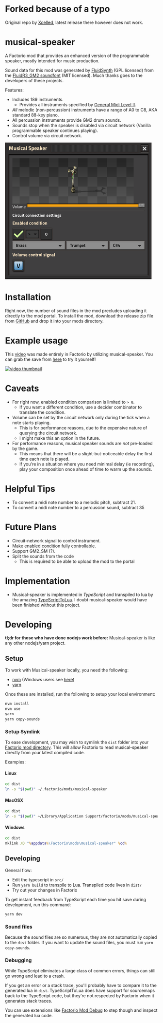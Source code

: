 # Forked because of a typo

Original repo by [Xcelled](https://github.com/Xcelled/musical-speaker), latest release there however does not work.

# musical-speaker

A Factorio mod that provides an enhanced version of the programmable speaker, mostly intended for music production.

Sound data for this mod was generated by [FluidSynth](http://www.fluidsynth.org/) (GPL licensed) from the [FluidR3_GM2 soundfont](https://member.keymusician.com/Member/FluidR3_GM/index.html) (MIT licensed). Much thanks goes to the developers of these projects.

Features:
- Includes 189 instruments.
	- Provides all instruments specified by [General Midi Level II](https://en.wikipedia.org/wiki/General_MIDI_Level_2).
- _All_ melodic (non-percussion) instruments have a range of A0 to C8, AKA standard 88-key piano.
- All percussion instruments provide GM2 drum sounds.
- Sounds stop when the speaker is disabled via circuit network (Vanilla programmable speaker continues playing).
- Control volume via circuit network.


![](./images/speaker-1.png)

# Installation

Right now, the number of sound files in the mod precludes uploading it directly to the mod portal. To install the mod, download the release zip file from [GitHub](https://github.com/Xcelled/musical-speaker/releases) and drop it into your mods directory.

# Example usage
This [video](https://www.youtube.com/watch?v=WMUe16I7cuk) was made entirely in Factorio by utilizing musical-speaker. You can grab the save from [here](https://github.com/Xcelled/musical-speaker/raw/saves/piano-let%20it%20go.zip) to try it yourself!

[![video thumbnail](https://img.youtube.com/vi/WMUe16I7cuk/0.jpg)](https://www.youtube.com/watch?v=WMUe16I7cuk "Let it go - Factorio Style")

# Caveats
- For right now, enabled condition comparison is limited to `> 0`.
	- If you want a different condition, use a decider combinator to translate the condition.
- Volume can be set by the circuit network only during the tick when a note starts playing.
	- This is for performance reasons, due to the expensive nature of querying the circuit network.
	- I might make this an option in the future.
- For performance reasons, musical speaker sounds are _not_ pre-loaded by the game.
	- This means that there will be a slight-but-noticeable delay the first time each note is played.
	- If you're in a situation where you need minimal delay (ie recording), play your composition once ahead of time to warm up the sounds.

# Helpful Tips
- To convert a midi note number to a melodic pitch, subtract 21.
- To convert a midi note number to a percussion sound, subtract 35

# Future Plans
- Circuit-network signal to control instrument.
- Make enabled condition fully controllable.
- Support GM2_SM (?).
- Split the sounds from the code
	- This is required to be able to upload the mod to the portal

# Implementation
- Musical-speaker is implemented in _TypeScript_ and transpiled to lua by the amazing [TypeScriptToLua](https://typescripttolua.github.io/). I doubt musical-speaker would have been finished without this project.

# Developing

**tl;dr for those who have done nodejs work before:** Musical-speaker is like any other nodejs/yarn project.

## Setup
To work with Musical-speaker locally, you need the following:
- [nvm](https://github.com/nvm-sh/nvm#installing-and-updating) (Windows users see [here](https://dev.to/skaytech/how-to-install-node-version-manager-nvm-for-windows-10-4nbi))
- [yarn](https://riptutorial.com/node-js/example/29249/yarn-installation)

Once these are installed, run the following to setup your local environment:
```sh
nvm install
nvm use
yarn
yarn copy-sounds
```

### Setup Symlink

To ease development, you may wish to symlink the `dist` folder into your [Factorio mod directory](https://wiki.factorio.com/Application_directory). This will allow Factorio to read musical-speaker directly from your latest compiled code.

Examples:

#### Linux
```sh
cd dist
ln -s "$(pwd)" ~/.factorio/mods/musical-speaker
```

#### MacOSX
```sh
cd dist
ln -s "$(pwd)" ~/Library/Application Support/factorio/mods/musical-speaker
```

#### Windows
```bat
cd dist
mklink /D "%appdata%\Factorio\mods\musical-speaker" %cd%
```
## Developing
General flow:
- Edit the typescript in `src/`
- Run `yarn build` to transpile to Lua. Transpiled code lives in `dist/`
- Try out your changes in Factorio

To get instant feedback from TypeScript each time you hit save during development, run this command:

```sh
yarn dev
```

### Sound files

Because the sound files are so numerous, they are not automatically copied to the `dist` folder. If you want to update the sound files, you must run `yarn copy-sounds`.

### Debugging

While TypeScript eliminates a large class of common errors, things can still go wrong and lead to a crash.

If you get an error or a stack trace, you'll probably have to compare it to the generated lua in `dist`. TypeScriptToLua does have support for sourcemaps back to the TypeScript code, but they're not respected by Factorio when it generates stack traces.

You can use extensions like [Factorio Mod Debug](https://marketplace.visualstudio.com/items?itemName=justarandomgeek.factoriomod-debug) to step though and inspect the generated lua code.
